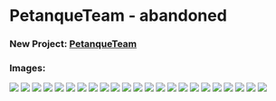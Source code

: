 # PetanqueTeam - abandoned

### New Project: [PetanqueTeam](https://github.com/Cezary-Androsiuk/petanque-team)

### Images:
![](https://github.com/Cezary-Androsiuk/petanque-team-abandoned/blob/master/images/0010.png "")
![](https://github.com/Cezary-Androsiuk/petanque-team-abandoned/blob/master/images/0020.png "")
![](https://github.com/Cezary-Androsiuk/petanque-team-abandoned/blob/master/images/0030.png "")
![](https://github.com/Cezary-Androsiuk/petanque-team-abandoned/blob/master/images/0040.png "")
![](https://github.com/Cezary-Androsiuk/petanque-team-abandoned/blob/master/images/0050.png "")
![](https://github.com/Cezary-Androsiuk/petanque-team-abandoned/blob/master/images/0060.png "")
![](https://github.com/Cezary-Androsiuk/petanque-team-abandoned/blob/master/images/0070.png "")
![](https://github.com/Cezary-Androsiuk/petanque-team-abandoned/blob/master/images/0080.png "")
![](https://github.com/Cezary-Androsiuk/petanque-team-abandoned/blob/master/images/0090.png "")
![](https://github.com/Cezary-Androsiuk/petanque-team-abandoned/blob/master/images/0100.png "")
![](https://github.com/Cezary-Androsiuk/petanque-team-abandoned/blob/master/images/0110.png "")
![](https://github.com/Cezary-Androsiuk/petanque-team-abandoned/blob/master/images/0120.png "")
![](https://github.com/Cezary-Androsiuk/petanque-team-abandoned/blob/master/images/0130.png "")
![](https://github.com/Cezary-Androsiuk/petanque-team-abandoned/blob/master/images/0140.png "")
![](https://github.com/Cezary-Androsiuk/petanque-team-abandoned/blob/master/images/0150.png "")
![](https://github.com/Cezary-Androsiuk/petanque-team-abandoned/blob/master/images/0160.png "")
![](https://github.com/Cezary-Androsiuk/petanque-team-abandoned/blob/master/images/0170.png "")
![](https://github.com/Cezary-Androsiuk/petanque-team-abandoned/blob/master/images/0180.png "")
![](https://github.com/Cezary-Androsiuk/petanque-team-abandoned/blob/master/images/0190.png "")
![](https://github.com/Cezary-Androsiuk/petanque-team-abandoned/blob/master/images/0200.png "")
![](https://github.com/Cezary-Androsiuk/petanque-team-abandoned/blob/master/images/0210.png "")
![](https://github.com/Cezary-Androsiuk/petanque-team-abandoned/blob/master/images/0220.png "")
![](https://github.com/Cezary-Androsiuk/petanque-team-abandoned/blob/master/images/0230.png "")